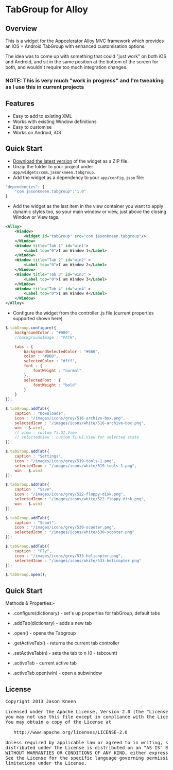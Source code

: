 # TabGroup for Alloy
## Overview
This is a widget for the [Appcelerator](http://www.appcelerator.com) [Alloy](http://projects.appcelerator.com/alloy/docs/Alloy-bootstrap/index.html) MVC framework which provides an iOS + Android TabGroup with enhanced customisation options.

The idea was to come up with something that could "just work" on both iOS and Android, and sit in the same position at the bottom of the screen for both, and wouldn't require too much integration changes.

### NOTE: This is very much "work in progress" and I'm tweaking as I use this in current projects

## Features
* Easy to add to existing XML
* Works with existing Window definitions
* Easy to customise
* Works on Android, iOS

## Quick Start
* [Download the latest version](https://github.com/jasonkneen/com.jasonkneen.tabgroup) of the widget as a ZIP file.
* Unzip the folder to your project under `app/widgets/com.jasonkneen.tabgroup`.
* Add the widget as a dependency to your `app/config.json` file:

```javascript
"dependencies": {
	"com.jasonkneen.tabgroup":"1.0"
}
```

* Add the widget as the last item in the view container you want to apply dynamic styles too, so your main window or view, just above the closing Window or View tags.

```xml
<Alloy>
    <Window>
        <Widget id="tabGroup" src="com.jasonkneen.tabgroup"/>
    </Window>
    <Window title="Tab 1" id="win1">
        <Label top="0">I am Window 1</Label>
    </Window>
    <Window title="Tab 2" id="win2" >
        <Label top="0">I am Window 2</Label>
    </Window>
    <Window title="Tab 3" id="win3" >
        <Label top="0">I am Window 3</Label>
    </Window>
    <Window title="Tab 4" id="win4" >
        <Label top="0">I am Window 4</Label>
    </Window>
</Alloy>
```

* Configure the widget from the controller .js file (current properties supported shown here)

```js
$.tabGroup.configure({
	backgroundColor : "#000",
	//backgroundImage : "PATH",

	tabs : {
		backgroundSelectedColor : "#666",
		color : "#DDD",
		selectedColor : "#fff",
		font : {
			fontWeight : "normal"
		},
		selectedFont : {
			fontWeight : "bold"
		}		
	}
});

$.tabGroup.addTab({
	caption : "Downloads",
	icon : "/images/icons/grey/516-archive-box.png",
	selectedIcon : "/images/icons/white/516-archive-box.png",
	win : $.win1,
	// view : custom Ti.UI.View
	// selectedView : custom Ti.UI.View for selected state
});

$.tabGroup.addTab({
	caption : "Settings",
	icon : "/images/icons/grey/519-tools-1.png",
	selectedIcon : "/images/icons/white/519-tools-1.png",
	win : $.win2
});

$.tabGroup.addTab({
	caption : "Save",
	icon : "/images/icons/grey/522-floppy-disk.png",
	selectedIcon : "/images/icons/white/522-floppy-disk.png",
	win : $.win3
});

$.tabGroup.addTab({
	caption : "Scoot",
	icon : "/images/icons/grey/530-scooter.png",
	selectedIcon : "/images/icons/white/530-scooter.png"
});

$.tabGroup.addTab({
	caption : "Fly",
	icon : "/images/icons/grey/533-helicopter.png",
	selectedIcon : "/images/icons/white/533-helicopter.png"
});

$.tabGroup.open();
```
## Quick Start

Methods & Properties:-

* .configure(dictionary) - set's up properties for tabGroup, default tabs

* .addTab(dictionary) - adds a new tab

* .open() - opens the Tabgroup

* .getActiveTab() - returns the current tab controller

* .setActiveTab(n) - sets the tab to n (0 - tabcount)

* .activeTab - current active tab

* .activeTab.open(win) - open a subwindow

## License

<pre>
Copyright 2013 Jason Kneen

Licensed under the Apache License, Version 2.0 (the "License");
you may not use this file except in compliance with the License.
You may obtain a copy of the License at

   http://www.apache.org/licenses/LICENSE-2.0

Unless required by applicable law or agreed to in writing, software
distributed under the License is distributed on an "AS IS" BASIS,
WITHOUT WARRANTIES OR CONDITIONS OF ANY KIND, either express or implied.
See the License for the specific language governing permissions and
limitations under the License.
</pre>